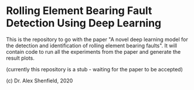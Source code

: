 # Rolling Element Bearing Fault Detection Using Deep Learning

This is the repository to go with the paper "A novel deep learning model for the detection and identification of rolling element bearing faults". It will contain code to run all the experiments from the paper and generate the result plots.

(currently this repository is a stub - waiting for the paper to be accepted)

(c) Dr. Alex Shenfield, 2020
